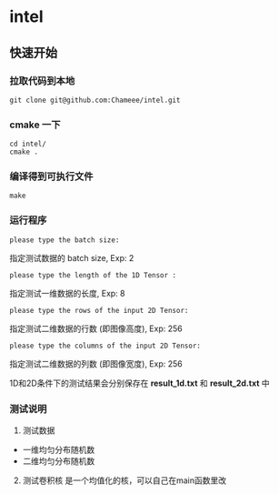 # intel

## 快速开始

### 拉取代码到本地
```
git clone git@github.com:Chameee/intel.git
```

### cmake 一下

```
cd intel/
cmake .
```

### 编译得到可执行文件

```
make
```

### 运行程序
```
please type the batch size: 
```
指定测试数据的 batch size, Exp: 2

```
please type the length of the 1D Tensor : 
```
指定测试一维数据的长度, Exp: 8

```
please type the rows of the input 2D Tensor: 
```
指定测试二维数据的行数 (即图像高度), Exp: 256

```
please type the columns of the input 2D Tensor: 
```
指定测试二维数据的列数 (即图像宽度), Exp: 256


1D和2D条件下的测试结果会分别保存在 **result_1d.txt** 和 **result_2d.txt** 中


### 测试说明

1. 测试数据
-  一维均匀分布随机数
-  二维均匀分布随机数

2. 测试卷积核
是一个均值化的核，可以自己在main函数里改

